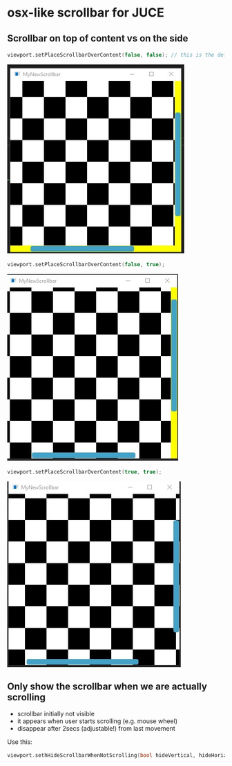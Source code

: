 # osx-like scrollbar for JUCE

## Scrollbar on top of content vs on the side

```c++
viewport.setPlaceScrollbarOverContent(false, false); // this is the default
```

![Screenshot](pics/1.jpg)

```c++
viewport.setPlaceScrollbarOverContent(false, true);
```

![Screenshot](pics/2.jpg)

```c++
viewport.setPlaceScrollbarOverContent(true, true);
```

![Screenshot](pics/3.jpg)


## Only show the scrollbar when we are actually scrolling 

* scrollbar initially not visible 
* it appears when user starts scrolling (e.g. mouse wheel) 
* disappear after 2secs (adjustable!) from last movement 

Use this: 

```c++
viewport.sethHideScrollbarWhenNotScrolling(bool hideVertical, hideHorizontal); 
```
